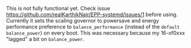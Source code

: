 This is not fully functional yet. Check issue https://github.com/realKarthikNair/EPP-systemd/issues/1 before using. Currently it sets the scaling governor to powersave and energy performance preference to `balance_performance` (instead of the `default balance_power`) on every boot. This was necessary because my 16-xf0xxx "lagged" a bit on `balance_power`.
